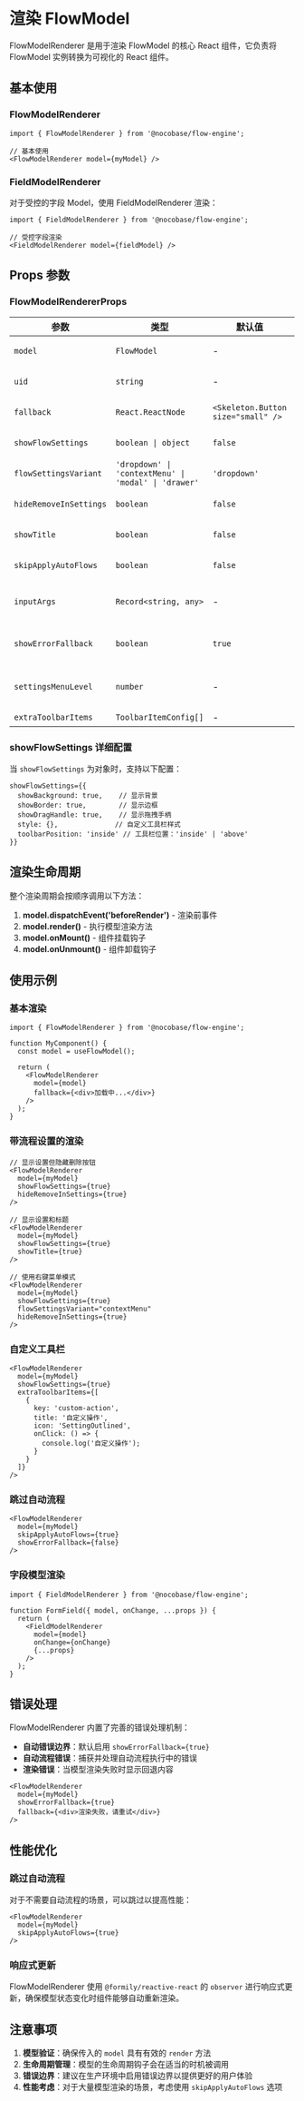 # 渲染 FlowModel

FlowModelRenderer 是用于渲染 FlowModel 的核心 React 组件，它负责将 FlowModel 实例转换为可视化的 React 组件。

## 基本使用

### FlowModelRenderer

```tsx | pure
import { FlowModelRenderer } from '@nocobase/flow-engine';

// 基本使用
<FlowModelRenderer model={myModel} />
```

### FieldModelRenderer

对于受控的字段 Model，使用 FieldModelRenderer 渲染：

```tsx | pure
import { FieldModelRenderer } from '@nocobase/flow-engine';

// 受控字段渲染
<FieldModelRenderer model={fieldModel} />
```

## Props 参数

### FlowModelRendererProps

| 参数 | 类型 | 默认值 | 说明 |
|------|------|--------|------|
| `model` | `FlowModel` | - | 要渲染的 FlowModel 实例 |
| `uid` | `string` | - | 流程模型的唯一标识符 |
| `fallback` | `React.ReactNode` | `<Skeleton.Button size="small" />` | 渲染失败时的回退内容 |
| `showFlowSettings` | `boolean \| object` | `false` | 是否显示流程设置入口 |
| `flowSettingsVariant` | `'dropdown' \| 'contextMenu' \| 'modal' \| 'drawer'` | `'dropdown'` | 流程设置的交互风格 |
| `hideRemoveInSettings` | `boolean` | `false` | 是否在设置中隐藏移除按钮 |
| `showTitle` | `boolean` | `false` | 是否在边框左上角显示模型标题 |
| `skipApplyAutoFlows` | `boolean` | `false` | 是否跳过自动应用流程 |
| `inputArgs` | `Record<string, any>` | - | 传递给 useApplyAutoFlows 的额外上下文 |
| `showErrorFallback` | `boolean` | `true` | 是否在最外层包装 FlowErrorFallback 组件 |
| `settingsMenuLevel` | `number` | - | 设置菜单层级：1=仅当前模型，2=包含子模型 |
| `extraToolbarItems` | `ToolbarItemConfig[]` | - | 额外的工具栏项目 |

### showFlowSettings 详细配置

当 `showFlowSettings` 为对象时，支持以下配置：

```tsx
showFlowSettings={{
  showBackground: true,    // 显示背景
  showBorder: true,        // 显示边框
  showDragHandle: true,    // 显示拖拽手柄
  style: {},              // 自定义工具栏样式
  toolbarPosition: 'inside' // 工具栏位置：'inside' | 'above'
}}
```

## 渲染生命周期

整个渲染周期会按顺序调用以下方法：

1. **model.dispatchEvent('beforeRender')** - 渲染前事件
2. **model.render()** - 执行模型渲染方法
3. **model.onMount()** - 组件挂载钩子
4. **model.onUnmount()** - 组件卸载钩子

## 使用示例

### 基本渲染

```tsx | pure
import { FlowModelRenderer } from '@nocobase/flow-engine';

function MyComponent() {
  const model = useFlowModel();
  
  return (
    <FlowModelRenderer 
      model={model}
      fallback={<div>加载中...</div>}
    />
  );
}
```

### 带流程设置的渲染

```tsx | pure
// 显示设置但隐藏删除按钮
<FlowModelRenderer
  model={myModel}
  showFlowSettings={true}
  hideRemoveInSettings={true}
/>

// 显示设置和标题
<FlowModelRenderer
  model={myModel}
  showFlowSettings={true}
  showTitle={true}
/>

// 使用右键菜单模式
<FlowModelRenderer
  model={myModel}
  showFlowSettings={true}
  flowSettingsVariant="contextMenu"
  hideRemoveInSettings={true}
/>
```

### 自定义工具栏

```tsx | pure
<FlowModelRenderer
  model={myModel}
  showFlowSettings={true}
  extraToolbarItems={[
    {
      key: 'custom-action',
      title: '自定义操作',
      icon: 'SettingOutlined',
      onClick: () => {
        console.log('自定义操作');
      }
    }
  ]}
/>
```

### 跳过自动流程

```tsx | pure
<FlowModelRenderer
  model={myModel}
  skipApplyAutoFlows={true}
  showErrorFallback={false}
/>
```

### 字段模型渲染

```tsx | pure
import { FieldModelRenderer } from '@nocobase/flow-engine';

function FormField({ model, onChange, ...props }) {
  return (
    <FieldModelRenderer
      model={model}
      onChange={onChange}
      {...props}
    />
  );
}
```

## 错误处理

FlowModelRenderer 内置了完善的错误处理机制：

- **自动错误边界**：默认启用 `showErrorFallback={true}`
- **自动流程错误**：捕获并处理自动流程执行中的错误
- **渲染错误**：当模型渲染失败时显示回退内容

```tsx | pure
<FlowModelRenderer
  model={myModel}
  showErrorFallback={true}
  fallback={<div>渲染失败，请重试</div>}
/>
```

## 性能优化

### 跳过自动流程

对于不需要自动流程的场景，可以跳过以提高性能：

```tsx | pure
<FlowModelRenderer
  model={myModel}
  skipApplyAutoFlows={true}
/>
```

### 响应式更新

FlowModelRenderer 使用 `@formily/reactive-react` 的 `observer` 进行响应式更新，确保模型状态变化时组件能够自动重新渲染。

## 注意事项

1. **模型验证**：确保传入的 `model` 具有有效的 `render` 方法
2. **生命周期管理**：模型的生命周期钩子会在适当的时机被调用
3. **错误边界**：建议在生产环境中启用错误边界以提供更好的用户体验
4. **性能考虑**：对于大量模型渲染的场景，考虑使用 `skipApplyAutoFlows` 选项

